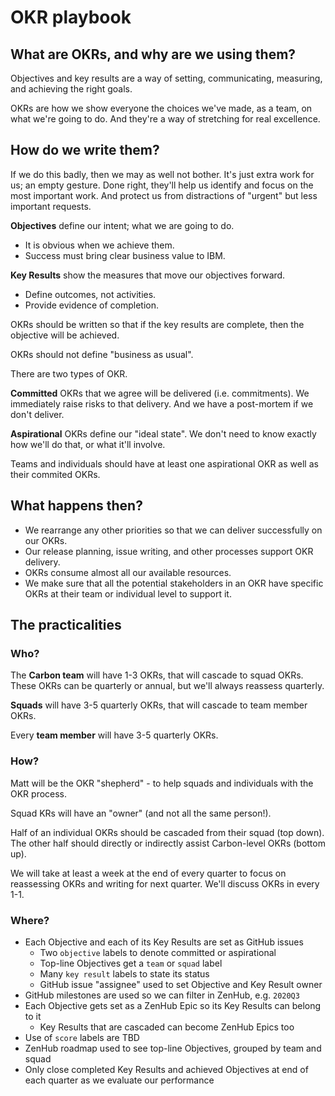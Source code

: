 # OKR playbook

## What are OKRs, and why are we using them?

Objectives and key results are a way of setting, communicating, measuring, and achieving the right goals.

OKRs are how we show everyone the choices we've made, as a team, on what we're going to do. And they're a way of stretching for real excellence.

## How do we write them?

If we do this badly, then we may as well not bother. It's just extra work for us; an empty gesture. Done right, they'll help us identify and focus on the most important work. And protect us from distractions of "urgent" but less important requests.

**Objectives** define our intent; what we are going to do.

- It is obvious when we achieve them.
- Success must bring clear business value to IBM.

**Key Results** show the measures that move our objectives forward.

- Define outcomes, not activities.
- Provide evidence of completion.

OKRs should be written so that if the key results are complete, then the objective will be achieved.

OKRs should not define "business as usual".

There are two types of OKR.

**Committed** OKRs that we agree will be delivered (i.e. commitments). We immediately raise risks to that delivery. And we have a post-mortem if we don't deliver.

**Aspirational** OKRs define our "ideal state". We don't need to know exactly how we'll do that, or what it'll involve.

Teams and individuals should have at least one aspirational OKR as well as their commited OKRs.

## What happens then?

- We rearrange any other priorities so that we can deliver successfully on our OKRs.
- Our release planning, issue writing, and other processes support OKR delivery.
- OKRs consume almost all our available resources.
- We make sure that all the potential stakeholders in an OKR have specific OKRs at their team or individual level to support it.

## The practicalities

### Who?

The **Carbon team** will have 1-3 OKRs, that will cascade to squad OKRs. These OKRs can be quarterly or annual, but we'll always reassess quarterly.

**Squads** will have 3-5 quarterly OKRs, that will cascade to team member OKRs.

Every **team member** will have 3-5 quarterly OKRs.

### How?

Matt will be the OKR "shepherd" - to help squads and individuals with the OKR process.

Squad KRs will have an "owner" (and not all the same person!).

Half of an individual OKRs should be cascaded from their squad (top down). The other half should directly or indirectly assist Carbon-level OKRs (bottom up).

We will take at least a week at the end of every quarter to focus on reassessing OKRs and writing for next quarter. We'll discuss OKRs in every 1-1.

### Where?

- Each Objective and each of its Key Results are set as GitHub issues
  - Two `objective` labels to denote committed or aspirational
  - Top-line Objectives get a `team` or `squad` label
  - Many `key result` labels to state its status
  - GitHub issue "assignee" used to set Objective and Key Result owner
- GitHub milestones are used so we can filter in ZenHub, e.g. `2020Q3`
- Each Objective gets set as a ZenHub Epic so its Key Results can belong to it
  - Key Results that are cascaded can become ZenHub Epics too
- Use of `score` labels are TBD
- ZenHub roadmap used to see top-line Objectives, grouped by team and squad
- Only close completed Key Results and achieved Objectives at end of each quarter as we evaluate our performance
